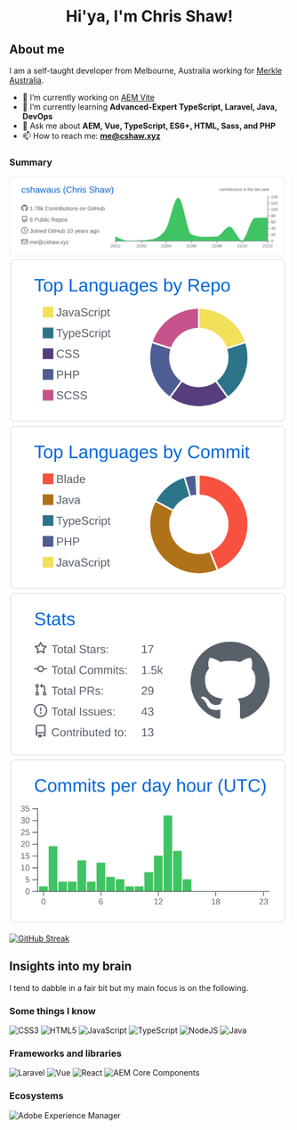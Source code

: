 <div style="text-align: center;">

# Hi'ya, I'm Chris Shaw!

</div>

## About me

I am a self-taught developer from Melbourne, Australia working for [Merkle Australia](https://www.merkleinc.com/au).

- 🔭 I’m currently working on [AEM Vite](https://github.com/aem-vite)
- 🌱 I’m currently learning **Advanced-Expert TypeScript, Laravel, Java, DevOps**
- 💬 Ask me about **AEM, Vue, TypeScript, ES6+, HTML, Sass, and PHP**
- 📫 How to reach me: **me@cshaw.xyz**

### Summary

[![](https://raw.githubusercontent.com/cshawaus/cshawaus/main/profile-summary-card-output/github/0-profile-details.svg)](https://github.com/vn7n24fzkq/github-profile-summary-cards)
[![](https://raw.githubusercontent.com/cshawaus/cshawaus/main/profile-summary-card-output/github/1-repos-per-language.svg)](https://github.com/vn7n24fzkq/github-profile-summary-cards) [![](https://raw.githubusercontent.com/cshawaus/cshawaus/main/profile-summary-card-output/github/2-most-commit-language.svg)](https://github.com/vn7n24fzkq/github-profile-summary-cards)
[![](https://raw.githubusercontent.com/cshawaus/cshawaus/main/profile-summary-card-output/github/3-stats.svg)](https://github.com/vn7n24fzkq/github-profile-summary-cards) [![](https://raw.githubusercontent.com/cshawaus/cshawaus/main/profile-summary-card-output/github/4-productive-time.svg)](https://github.com/vn7n24fzkq/github-profile-summary-cards)

[![GitHub Streak](https://github-readme-streak-stats.herokuapp.com/?user=cshawaus&theme=dark&ring=FFB19A&hide_border=true&currStreakNum=F6A085&fire=F6A085&currStreakLabel=F6A085)](https://git.io/streak-stats)

## Insights into my brain

I tend to dabble in a fair bit but my main focus is on the following.

### Some things I know

![CSS3](https://img.shields.io/badge/css3-%231572B6.svg?style=for-the-badge&logo=css3&logoColor=white)
![HTML5](https://img.shields.io/badge/html5-%23E34F26.svg?style=for-the-badge&logo=html5&logoColor=white)
![JavaScript](https://img.shields.io/badge/javascript-%23323330.svg?style=for-the-badge&logo=javascript&logoColor=%23F7DF1E)
![TypeScript](https://img.shields.io/badge/typescript-3178c6?style=for-the-badge&logo=typescript&logoColor=white)
![NodeJS](https://img.shields.io/badge/node.js-6DA55F?style=for-the-badge&logo=node.js&logoColor=white)
![Java](https://img.shields.io/badge/java-%23ED8B00.svg?style=for-the-badge&logo=java&logoColor=white)

### Frameworks and libraries

![Laravel](https://img.shields.io/badge/laravel-f55247?style=for-the-badge&logo=laravel&logoColor=white)
![Vue](https://img.shields.io/badge/vue-42b883.svg?style=for-the-badge&logo=vue.js&logoColor=white)
![React](https://img.shields.io/badge/react-282c34.svg?style=for-the-badge&logo=react&logoColor=00d8ff)
![AEM Core Components](https://img.shields.io/badge/core--components-ff0000?style=for-the-badge&logo=adobe&logoColor=white)

### Ecosystems

![Adobe Experience Manager](https://img.shields.io/badge/adobe--experience--manager-ff0000?style=for-the-badge&logo=adobe&logoColor=white)
